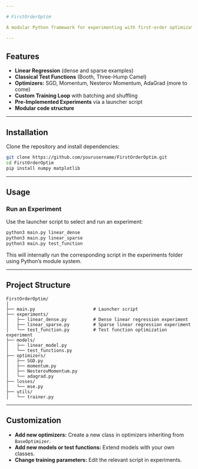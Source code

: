 ```yaml
---

# FirstOrderOptim

A modular Python framework for experimenting with first-order optimization algorithms on models and test functions. This project is designed for educational purposes. It only relies on 'numpy' for computation, and 'matplotlib' for visualization. The goal is to get a grasp of what is actually going on with each method, with a clean code.

---
```


## Features

- **Linear Regression** (dense and sparse examples)
- **Classical Test Functions** (Booth, Three-Hump Camel)
- **Optimizers:** SGD, Momentum, Nesterov Momentum, AdaGrad (more to come)
- **Custom Training Loop** with batching and shuffling
- **Pre-Implemented Experiments** via a launcher script
- **Modular code structure**

---

## Installation

Clone the repository and install dependencies:

```bash
git clone https://github.com/yourusername/FirstOrderOptim.git
cd FirstOrderOptim
pip install numpy matplotlib
```

---

## Usage

### Run an Experiment

Use the launcher script to select and run an experiment:

```bash
python3 main.py linear_dense
python3 main.py linear_sparse
python3 main.py test_function
```

This will internally run the corresponding script in the experiments folder using Python’s module system.

---

## Project Structure

```
FirstOrderOptim/
│
├── main.py                      # Launcher script
├── experiments/
│   ├── linear_dense.py          # Dense linear regression experiment
│   ├── linear_sparse.py         # Sparse linear regression experiment
│   └── test_function.py         # Test function optimization experiment
├── models/
│   ├── linear_model.py
│   └── test_functions.py
├── optimizers/
│   ├── SGD.py
│   ├── momentum.py
│   ├── NesterovMomentum.py
│   └── adagrad.py
├── losses/
│   └── mse.py
├── utils/
│   └── trainer.py
```

---

## Customization

- **Add new optimizers:** Create a new class in optimizers inheriting from `BaseOptimizer`.
- **Add new models or test functions:** Extend models with your own classes.
- **Change training parameters:** Edit the relevant script in experiments.

